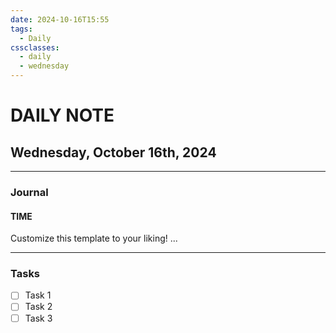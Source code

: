 ```yaml
---
date: 2024-10-16T15:55
tags:
  - Daily
cssclasses:
  - daily
  - wednesday
---
```

# DAILY NOTE
## Wednesday, October 16th, 2024
***
### Journal
#### TIME
Customize this template to your liking!
...
***
### Tasks
- [ ] Task 1
- [ ] Task 2
- [ ] Task 3